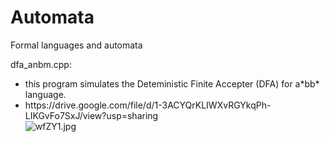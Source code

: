 # Automata
Formal languages and automata

dfa_anbm.cpp: <ul>
  <li> this program simulates the Deteministic Finite Accepter (DFA) for a*bb* language.</li>
  <li>https://drive.google.com/file/d/1-3ACYQrKLIWXvRGYkqPh-LIKGvFo7SxJ/view?usp=sharing</li>
  <img src="https://imgtr.ee/images/2023/05/28/wfZY1.jpg" alt="wfZY1.jpg" border="0" />

  </ul>
